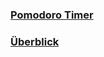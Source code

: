 ### [Pomodoro Timer](https://emilprogramming.github.io/notion/pomodoro)
### [Überblick](https://emilprogramming.github.io/notion/minimal-overview)
